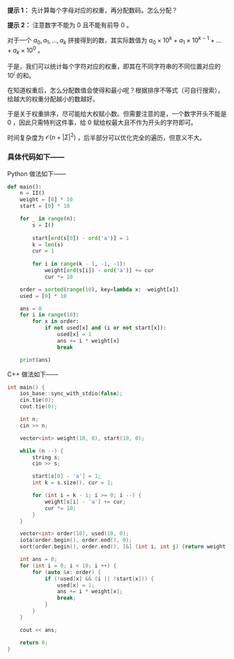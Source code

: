 **提示 1：** 先计算每个字母对应的权重，再分配数码。怎么分配？

**提示 2：** 注意数字不能为 $0$ 且不能有前导 $0$ 。

对于一个 $a_0,a_1,\dots,a_k$ 拼接得到的数，其实际数值为 $a_0\times 10^k+a_1\times 10^{k-1}+\dots+a_k\times 10^0$ 。

于是，我们可以统计每个字符对应的权重，即其在不同字符串的不同位置对应的 $10^i$ 的和。

在知道权重后，怎么分配数值会使得和最小呢？根据排序不等式（可自行搜索），给越大的权重分配越小的数越好。

于是关于权重排序，尽可能给大权赋小数。但需要注意的是，一个数字开头不能是 $0$ ，因此只需特判这件事，给 $0$ 赋给权最大且不作为开头的字符即可。

时间复杂度为 $\mathcal{O}(n+|\Sigma|^2)$ ，后半部分可以优化完全的遍历，但意义不大。

### 具体代码如下——

Python 做法如下——

```Python []
def main():
    n = II()
    weight = [0] * 10
    start = [0] * 10

    for _ in range(n):
        s = I()
        
        start[ord(s[0]) - ord('a')] = 1
        k = len(s)
        cur = 1
        
        for i in range(k - 1, -1, -1):
            weight[ord(s[i]) - ord('a')] += cur
            cur *= 10

    order = sorted(range(10), key=lambda x: -weight[x])
    used = [0] * 10

    ans = 0
    for i in range(10):
        for x in order:
            if not used[x] and (i or not start[x]):
                used[x] = 1
                ans += i * weight[x]
                break

    print(ans)
```

C++ 做法如下——

```cpp []
int main() {
    ios_base::sync_with_stdio(false);
    cin.tie(0);
    cout.tie(0);

    int n;
    cin >> n;

    vector<int> weight(10, 0), start(10, 0);

    while (n --) {
        string s;
        cin >> s;

        start[s[0] - 'a'] = 1;
        int k = s.size(), cur = 1;

        for (int i = k - 1; i >= 0; i --) {
            weight[s[i] - 'a'] += cur;
            cur *= 10;
        }
    }

    vector<int> order(10), used(10, 0);
    iota(order.begin(), order.end(), 0);
    sort(order.begin(), order.end(), [&] (int i, int j) {return weight[i] > weight[j];});

    int ans = 0;
    for (int i = 0; i < 10; i ++) {
        for (auto &x: order) {
            if (!used[x] && (i || !start[x])) {
                used[x] = 1;
                ans += i * weight[x];
                break;
            }
        }
    }

    cout << ans;

    return 0;
}
```
